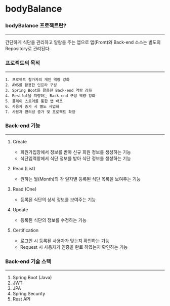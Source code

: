 # bodyBalance
### bodyBalance 프로젝트란?
-------------
간단하게 식단을 관리하고 알람을 주는 앱으로 앱(Front)와 Back-end 소스는 별도의 Repository로 관리된다.

### 프로젝트의 목적
-------------
```
1. 프로젝트 참가자의 개인 역량 강화
2. AWS를 활용한 인프라 구성
3. Spring Boot를 활용한 Back-end 역량 강화
4. Restful을 지향하는 Back-end 구성 역량 강화
5. 플레이 스토어를 통한 앱 배포
6. 사용자 증가 시 별도 사업화
7. 사용자 편의성 증가 및 프로젝트 확장
```

### Back-end 기능
-------------
1. Create
   - 회원가입창에서 정보를 받아 신규 회원 정보를 생성하는 기능
   - 식단입력창에서 식단 정보를 받아 식단 정보를 생성하는 기능

2. Read (List)
   - 원하는 월(Month)의 각 일자별 등록된 식단 목록을 보여주는 기능

3. Read (One)
   - 등록된 식단의 상세 정보를 보여주는 기능

4. Update
   - 등록된 식단의 정보를 수정하는 기능

5. Certification
   - 로그인 시 등록된 사용자가 맞는지 확인하는 기능
   - Request 시 사용자가 인증을 완료 하였는지 확인하는 기능

### Back-end 기술 스택
-------------
1. Spring Boot (Java)
2. JWT
3. JPA
4. Spring Security
5. Rest API
